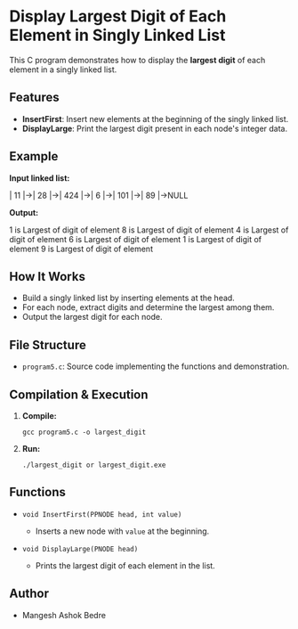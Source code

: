# Display Largest Digit of Each Element in Singly Linked List

This C program demonstrates how to display the **largest digit** of each element in a singly linked list.

## Features

- **InsertFirst**: Insert new elements at the beginning of the singly linked list.
- **DisplayLarge**: Print the largest digit present in each node's integer data.

## Example

**Input linked list:**

| 11 |->| 28 |->| 424 |->| 6 |->| 101 |->| 89 |->NULL


**Output:**

1 is Largest of digit of element
8 is Largest of digit of element
4 is Largest of digit of element
6 is Largest of digit of element
1 is Largest of digit of element
9 is Largest of digit of element


## How It Works

- Build a singly linked list by inserting elements at the head.
- For each node, extract digits and determine the largest among them.
- Output the largest digit for each node.

## File Structure

- `program5.c`: Source code implementing the functions and demonstration.

## Compilation & Execution

1. **Compile:**
    ```
    gcc program5.c -o largest_digit
    ```
2. **Run:**
    ```
    ./largest_digit or largest_digit.exe
    ```

## Functions

- `void InsertFirst(PPNODE head, int value)`
  - Inserts a new node with `value` at the beginning.

- `void DisplayLarge(PNODE head)`
  - Prints the largest digit of each element in the list.

## Author

- Mangesh Ashok Bedre
